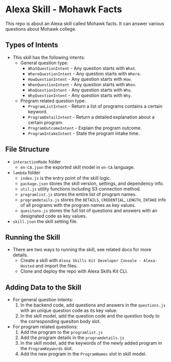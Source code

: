 # Alexa Skill - Mohawk Facts

This repo is about an Alexa skill called Mohawk facts. It can answer various questions about Mohawk college.

## Types of Intents

- This skill has the following intents:
  - General question type:
    - `WhatQuestionIntent` - Any question starts with `What`.
    - `WhereQuestionIntent` - Any question starts with `Where`.
    - `HowQuestionIntent` - Any question starts with `How`.
    - `WhenQuestionIntent` - Any question starts with `When`.
    - `WhoQuestionIntent` - Any question starts with `Who`.
    - `WhyQuestionIntent` - Any question starts with `Why`.
  - Program related question type:
    - `ProgramListIntent` - Return a list of programs contains a certain keyword.
    - `ProgramDetailIntent` - Return a detailed explanation about a certain program.
    - `ProgramOutcomeIntent` - Explain the program outcome.
    - `ProgramIntakeIntent` - State the program intake time.

## File Structure

- `interactionMode` folder
  - `en-CA.json` the exported skill model in `en-CA` language.
- `lambda` folder
  - `index.js` is the entry point of the skill logic.
  - `package.json` stores the skill version, settings, and dependency info.
  - `util.js` utility functions including S3 connection method.
  - `programlist.js` stores the entire list of program names.
  - `programdetails.js` stores the `DETAILS`, `CREDENTIAL`, `LENGTH`, `INTAKE` info of all programs with the program names as key values.
  - `quesitons.js` stores the full list of questions and answers with an designated code as key values.
- `skill.json` the skill setting file.

## Running the Skill

- There are two ways to running the skill, see related docs for more details.
  - Create a skill with `Alexa Skills Kit Developer Console - Alexa-Hosted` and import the files.
  - Clone and deploy the repo with Alexa Skills Kit CLI.

## Adding Data to the Skill

- For general question intents:
  1. In the backend code, add questions and answers in the `questions.js` with an unique question code as its key value.
  2. In the skill model, add the question code and the question body to the corresponding quesiton body slot.
- For program related questions:
  1. Add the program to the `programlist.js`
  2. Add the program details in the `programdetails.js`
  3. In the skill model, add the keywords of the newly added program in the `ProgramKeywords` slot.
  4. Add the new program in the `ProgramNames` slot in skill model.
